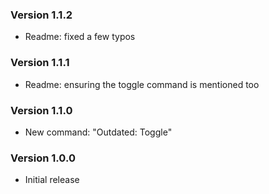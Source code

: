 ### Version 1.1.2
- Readme: fixed a few typos

### Version 1.1.1
- Readme: ensuring the toggle command is mentioned too

### Version 1.1.0
- New command: "Outdated: Toggle"

### Version 1.0.0
- Initial release
